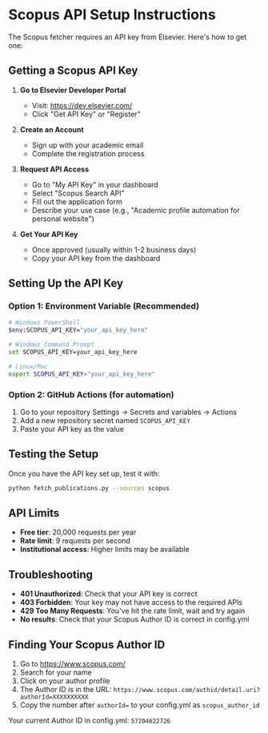 # Scopus API Setup Instructions

The Scopus fetcher requires an API key from Elsevier. Here's how to get one:

## Getting a Scopus API Key

1. **Go to Elsevier Developer Portal**
   - Visit: https://dev.elsevier.com/
   - Click "Get API Key" or "Register"

2. **Create an Account**
   - Sign up with your academic email
   - Complete the registration process

3. **Request API Access**
   - Go to "My API Key" in your dashboard
   - Select "Scopus Search API"
   - Fill out the application form
   - Describe your use case (e.g., "Academic profile automation for personal website")

4. **Get Your API Key**
   - Once approved (usually within 1-2 business days)
   - Copy your API key from the dashboard

## Setting Up the API Key

### Option 1: Environment Variable (Recommended)
```bash
# Windows PowerShell
$env:SCOPUS_API_KEY="your_api_key_here"

# Windows Command Prompt
set SCOPUS_API_KEY=your_api_key_here

# Linux/Mac
export SCOPUS_API_KEY="your_api_key_here"
```

### Option 2: GitHub Actions (for automation)
1. Go to your repository Settings → Secrets and variables → Actions
2. Add a new repository secret named `SCOPUS_API_KEY`
3. Paste your API key as the value

## Testing the Setup

Once you have the API key set up, test it with:

```bash
python fetch_publications.py --sources scopus
```

## API Limits

- **Free tier**: 20,000 requests per year
- **Rate limit**: 9 requests per second
- **Institutional access**: Higher limits may be available

## Troubleshooting

- **401 Unauthorized**: Check that your API key is correct
- **403 Forbidden**: Your key may not have access to the required APIs
- **429 Too Many Requests**: You've hit the rate limit, wait and try again
- **No results**: Check that your Scopus Author ID is correct in config.yml

## Finding Your Scopus Author ID

1. Go to https://www.scopus.com/
2. Search for your name
3. Click on your author profile
4. The Author ID is in the URL: `https://www.scopus.com/authid/detail.uri?authorId=XXXXXXXXXX`
5. Copy the number after `authorId=` to your config.yml as `scopus_author_id`

Your current Author ID in config.yml: `57204622726`